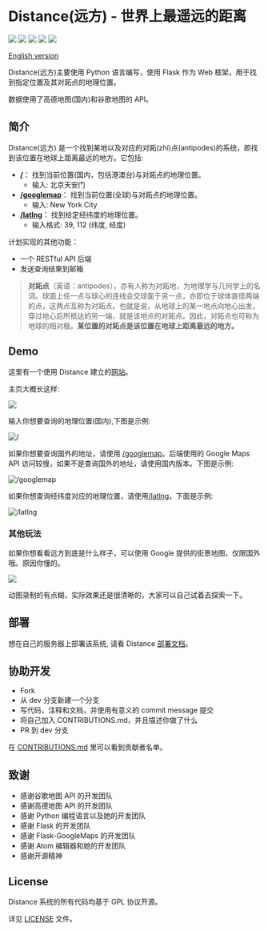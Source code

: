 # Distance(远方) - 世界上最遥远的距离

![][badge-author] ![][badge-build] ![][badge-version] ![][badge-python] ![][badge-license]

[English version][readme-en]

Distance(远方)主要使用 Python 语言编写，使用 Flask 作为 Web 框架，用于找到指定位置及其对跖点的地理位置。

数据使用了高德地图(国内)和谷歌地图的 API。


## 简介

Distance(远方) 是一个找到某地以及对应的对跖(zhí)点(antipodes)的系统，即找到该位置在地球上距离最远的地方。它包括:

- [**/**][home]： 找到当前位置(国内，包括港澳台)与对跖点的地理位置。
  - 输入: 北京天安门
- [**/googlemap**][googlemap]： 找到当前位置(全球)与对跖点的地理位置。
  - 输入: New York City
- [**/latlng**][latlng]： 找到给定经纬度的地理位置。
  - 输入格式: 39, 112 (纬度, 经度)


计划实现的其他功能：

- 一个 RESTful API 后端
- 发送查询结果到邮箱

> **对跖点**（英语：antipodes），亦有人称为对跖地，为地理学与几何学上的名词。球面上任一点与球心的连线会交球面于另一点，亦即位于球体直径两端的点，这两点互称为对跖点。也就是说，从地球上的某一地点向地心出发，穿过地心后所抵达的另一端，就是该地点的对跖点。因此，对跖点也可称为地球的相对极。**某位置的对跖点是该位置在地球上距离最远的地方。**

## Demo

这里有一个使用 Distance 建立的[网站][home]。

主页大概长这样:

![](http://ww1.sinaimg.cn/large/647dc635ly1fegrbro6hgj20zz0hzmxp.jpg)


输入你想要查询的地理位置(国内),下图是示例:

![/](http://ww1.sinaimg.cn/large/647dc635ly1fegrf68boog21hb0q01kz.gif)


如果你想要查询国外的地址，请使用 [/googlemap][googlemap]。后端使用的 Google Maps API 访问较慢，如果不是查询国外的地址，请使用国内版本。下图是示例:

![/googlemap](http://ww1.sinaimg.cn/large/647dc635ly1fegrmeii8yg21hb0q3hdt.gif)


如果你想查询经纬度对应的地理位置，请使用[/latlng][latlng]。下面是示例:

![/latlng](http://ww1.sinaimg.cn/large/647dc635ly1fegrrtiu4jg21h80pz7wi.gif)

### 其他玩法

如果你想看看远方到底是什么样子，可以使用 Google 提供的街景地图，仅限国外哦。原因你懂的。

![](http://ww1.sinaimg.cn/large/647dc635ly1fegs4mq2dgg20i90jpb2g.gif)

动图录制的有点糊，实际效果还是很清晰的，大家可以自己试着去探索一下。

## 部署

想在自己的服务器上部署该系统, 请看 Distance [部署文档][deploy-doc]。

## 协助开发

- Fork
- 从 dev 分支新建一个分支
- 写代码，注释和文档，并使用有意义的 commit message 提交
- 将自己加入 CONTRIBUTIONS.md，并且描述你做了什么
- PR 到 dev 分支

在 [CONTRIBUTIONS.md][contributors] 里可以看到贡献者名单。


## 致谢

- 感谢谷歌地图 API 的开发团队
- 感谢高德地图 API 的开发团队
- 感谢 Python 编程语言以及她的开发团队
- 感谢 Flask 的开发团队
- 感谢 Flask-GoogleMaps 的开发团队
- 感谢 Atom 编辑器和她的开发团队
- 感谢开源精神

## License

Distance 系统的所有代码均基于 GPL 协议开源。

详见 [LICENSE][license] 文件。

[readme-en]: https://github.com/RayYu03/Distance/blob/master/README.md

[badge-author]: https://img.shields.io/badge/Author-RayYu03-blue.svg
[badge-build]: https://img.shields.io/badge/build-passing-brightgreen.svg
[badge-version]: https://img.shields.io/badge/version-0.1.0-blue.svg
[badge-license]: https://img.shields.io/badge/license-GPL-blue.svg
[badge-python]: https://img.shields.io/badge/python-3.5%2C%203.6-blue.svg

[home]: http://thefurthestdistance.xyz/
[googlemap]: http://thefurthestdistance.xyz/googlemap
[latlng]: http://thefurthestdistance.xyz/latlng


[contributors]: https://github.com/RayYu03/Distance/blob/master/CONTRIBUTIONS.md

[deploy-doc]: https://github.com/RayYu03/Distance/blob/master/deploy.zh.md

[license]: https://github.com/RayYu03/Distance/blob/master/LICENSE
